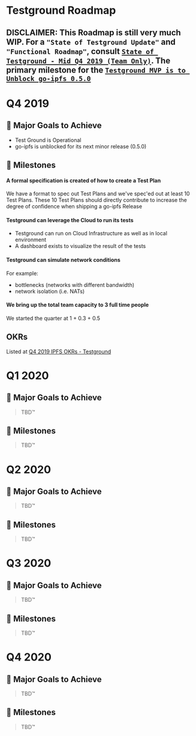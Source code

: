 # Testground Roadmap

## **DISCLAIMER:** This Roadmap is still very much WIP. For a `"State of Testground Update"` and `"Functional Roadmap"`, consult [`State of Testground - Mid Q4 2019 (Team Only)`](https://docs.google.com/document/d/1lpifz6CSEYhas1a3ZpgCcDWAFl9Ysmr7o_JH0n8Vny0/edit#heading=h.8djx5icip69b). The primary milestone for the [`Testground MVP is to Unblock go-ipfs 0.5.0`](https://github.com/testground/testground/issues/196)

# Q4 2019

## 🚀 Major Goals to Achieve

- Test Ground is Operational
- go-ipfs is unblocked for its next minor release (0.5.0)

## 💎 Milestones

#### A formal specification is created of how to create a Test Plan

We have a format to spec out Test Plans and we've spec'ed out at least 10 Test Plans. These 10 Test Plans should directly contribute to increase the degree of confidence when shipping a go-ipfs Release 

#### Testground can leverage the Cloud to run its tests

- Testground can run on Cloud Infrastructure as well as in local environment
- A dashboard exists to visualize the result of the tests

#### Testground can simulate network conditions

For example: 
- bottlenecks (networks with different bandwidth)
- network isolation (i.e. NATs)

#### We bring up the total team capacity to 3 full time people

We started the quarter at 1 + 0.3 + 0.5

## OKRs

Listed at [Q4 2019 IPFS OKRs - Testground](https://docs.google.com/spreadsheets/d/1VeyiLvBdX_PrP394kU_lwkQZxfNwqMVX1f7K4ursSPM/edit#gid=96566767)

# Q1 2020

## 🚀 Major Goals to Achieve

> TBD™

## 💎 Milestones

> TBD™

# Q2 2020

## 🚀 Major Goals to Achieve

> TBD™

## 💎 Milestones

> TBD™

# Q3 2020

## 🚀 Major Goals to Achieve

> TBD™

## 💎 Milestones

> TBD™

# Q4 2020

## 🚀 Major Goals to Achieve

> TBD™

## 💎 Milestones

> TBD™

